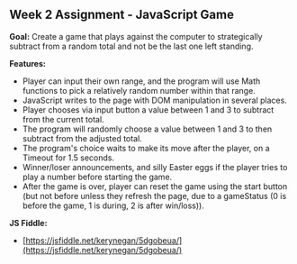 ## Week 2 Assignment - JavaScript Game

**Goal:** Create a game that plays against the computer to strategically subtract from a random total and not be the last one left standing.

**Features:**
- Player can input their own range, and the program will use Math functions to pick a relatively random number within that range.
- JavaScript writes to the page with DOM manipulation in several places.
- Player chooses via input button a value between 1 and 3 to subtract from the current total.
- The program will randomly choose a value between 1 and 3 to then subtract from the adjusted total.
- The program's choice waits to make its move after the player, on a Timeout for 1.5 seconds.
- Winner/loser announcements, and silly Easter eggs if the player tries to play a number before starting the game.
- After the game is over, player can reset the game using the start button (but not before unless they refresh the page, due to a gameStatus (0 is before the game, 1 is during, 2 is after win/loss)).

**JS Fiddle:**
- [https://jsfiddle.net/kerynegan/5dgobeua/](https://jsfiddle.net/kerynegan/5dgobeua/)